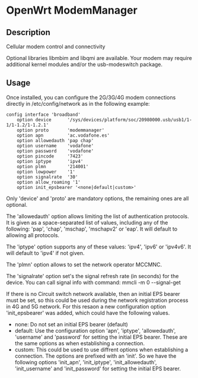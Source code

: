 # OpenWrt ModemManager

## Description

Cellular modem control and connectivity

Optional libraries libmbim and libqmi are available.
Your modem may require additional kernel modules and/or the usb-modeswitch
package.

## Usage

Once installed, you can configure the 2G/3G/4G modem connections directly in
/etc/config/network as in the following example:

    config interface 'broadband'
        option device      '/sys/devices/platform/soc/20980000.usb/usb1/1-1/1-1.2/1-1.2.1'
        option proto       'modemmanager'
        option apn         'ac.vodafone.es'
        option allowedauth 'pap chap'
        option username    'vodafone'
        option password    'vodafone'
        option pincode     '7423'
        option iptype      'ipv4'
        option plmn        '214001'
        option lowpower    '1'
        option signalrate  '30'
        option allow_roaming '1'
        option init_epsbearer '<none|default|custom>'

Only 'device' and 'proto' are mandatory options, the remaining ones are all
optional.

The 'allowedauth' option allows limiting the list of authentication protocols.
It is given as a space-separated list of values, including any of the
following: 'pap', 'chap', 'mschap', 'mschapv2' or 'eap'. It will default to
allowing all protocols.

The 'iptype' option supports any of these values: 'ipv4', 'ipv6' or 'ipv4v6'.
It will default to 'ipv4' if not given.

The 'plmn' option allows to set the network operator MCCMNC.

The 'signalrate' option set's the signal refresh rate (in seconds) for the device.
You can call signal info with command: mmcli -m 0 --signal-get

If there is no Circuit switch network available, then an initial EPS
bearer must be set, so this could be used during the network registration
process in 4G and 5G network. For this resaon a new configuration option
'init_epsbearer' was added, which could have the following values.
* none:    Do not set an initial EPS bearer (default)
* default: Use the configuration option 'apn', 'iptype', 'allowedauth',
           'username' and 'password' for setting the initial EPS bearer.
           These are the same options as when establishing a connection.
* custom:  This could be used to use diffrent options when establishing a
           connection. The options are prefixed with an 'init'. So we have
           the following options 'init_apn', 'init_iptype',
           'init_allowedauth', 'init_username' and 'init_password' for
           setting the initial EPS bearer.
